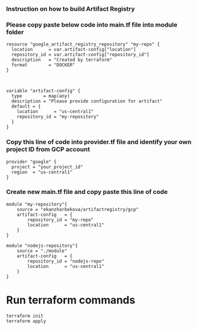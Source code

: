### Instruction on how to build Artifact Registry

### Please copy paste below code into main.tf file into module folder
```
resource "google_artifact_registry_repository" "my-repo" {
  location      = var.artifact-config["location"]
  repository_id = var.artifact-config["repository_id"]
  description   = "Created by terraform"
  format        = "DOCKER"
}



variable "artifact-config" {
  type        = map(any)
  description = "Please provide configuration for artifact"
  default = {
    location      = "us-central1"
    repository_id = "my-repository"
  }
}
```
### Copy this line of code into provider.tf file and identify your own project ID from GCP account
```
provider "google" {
  project = "your_project_id"
  region  = "us-central1"
}
```
### Create new main.tf file and copy paste this line of code
```
module "my-repository"{
    source = "ekanzharbekova/artifactregistry/gcp"
    artifact-config   = {
        repository_id = "my-repo"
        location      = "us-central1"
    }
}

module "nodejs-repository"{
    source = "./module"
    artifact-config   = {
        repository_id = "nodejs-repo"
        location      = "us-central1"
    }
}
```
# Run terraform commands
```
terraform init
terraform apply
```